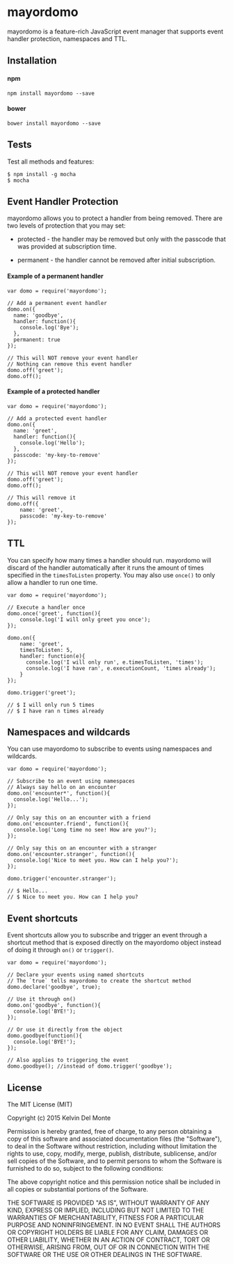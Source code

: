 # mayordomo

mayordomo is a feature-rich JavaScript event manager that supports event handler protection, namespaces and TTL.

## Installation

#### npm
    npm install mayordomo --save

#### bower
    bower install mayordomo --save

## Tests
Test all methods and features:

    $ npm install -g mocha
    $ mocha

## Event Handler Protection

mayordomo allows you to protect a handler from being removed. There are two levels of protection that you may set:

- protected - the handler may be removed but only with the passcode that was provided at subscription time.

- permanent - the handler cannot be removed after initial subscription.

#### Example of a permanent handler

    var domo = require('mayordomo');

    // Add a permanent event handler
    domo.on({
      name: 'goodbye',
      handler: function(){
        console.log('Bye');
      },
      permanent: true
    });

    // This will NOT remove your event handler
    // Nothing can remove this event handler
    domo.off('greet');
    domo.off();

#### Example of a protected handler

    var domo = require('mayordomo');

    // Add a protected event handler
    domo.on({
      name: 'greet',
      handler: function(){
        console.log('Hello');
      },
      passcode: 'my-key-to-remove'
    });

    // This will NOT remove your event handler
    domo.off('greet');
    domo.off();

    // This will remove it
    domo.off({
        name: 'greet',
        passcode: 'my-key-to-remove'
    });

## TTL

You can specify how many times a handler should run. mayordomo will discard of the handler automatically after it runs the amount of times specified in the `timesToListen` property. You may also use `once()` to only allow a handler to run one time.

    var domo = require('mayordomo');

    // Execute a handler once
    domo.once('greet', function(){
        console.log('I will only greet you once');
    });

    domo.on({
        name: 'greet',
        timesToListen: 5,
        handler: function(e){
          console.log('I will only run', e.timesToListen, 'times');
          console.log('I have ran', e.executionCount, 'times already');
        }
    });

    domo.trigger('greet');

    // $ I will only run 5 times
    // $ I have ran n times already

## Namespaces and wildcards

You can use mayordomo to subscribe to events using namespaces and wildcards.

    var domo = require('mayordomo');

    // Subscribe to an event using namespaces
    // Always say hello on an encounter
    domo.on('encounter*', function(){
      console.log('Hello...');
    });

    // Only say this on an encounter with a friend
    domo.on('encounter.friend', function(){
      console.log('Long time no see! How are you?');
    });

    // Only say this on an encounter with a stranger
    domo.on('encounter.stranger', function(){
      console.log('Nice to meet you. How can I help you?');
    });

    domo.trigger('encounter.stranger');

    // $ Hello...
    // $ Nice to meet you. How can I help you?

## Event shortcuts

Event shortcuts allow you to subscribe and trigger an event through a shortcut method that is exposed directly on the mayordomo object instead of doing it through `on()` or `trigger()`.

    var domo = require('mayordomo');

    // Declare your events using named shortcuts
    // The `true` tells mayordomo to create the shortcut method
    domo.declare('goodbye', true);

    // Use it through on()
    domo.on('goodbye', function(){
      console.log('BYE!');
    });

    // Or use it directly from the object
    domo.goodbye(function(){
      console.log('BYE!');
    });

    // Also applies to triggering the event
    domo.goodbye(); //instead of domo.trigger('goodbye');


## License

The MIT License (MIT)

Copyright (c) 2015 Kelvin Del Monte

Permission is hereby granted, free of charge, to any person obtaining a copy
of this software and associated documentation files (the "Software"), to deal
in the Software without restriction, including without limitation the rights
to use, copy, modify, merge, publish, distribute, sublicense, and/or sell
copies of the Software, and to permit persons to whom the Software is
furnished to do so, subject to the following conditions:

The above copyright notice and this permission notice shall be included in all
copies or substantial portions of the Software.

THE SOFTWARE IS PROVIDED "AS IS", WITHOUT WARRANTY OF ANY KIND, EXPRESS OR
IMPLIED, INCLUDING BUT NOT LIMITED TO THE WARRANTIES OF MERCHANTABILITY,
FITNESS FOR A PARTICULAR PURPOSE AND NONINFRINGEMENT. IN NO EVENT SHALL THE
AUTHORS OR COPYRIGHT HOLDERS BE LIABLE FOR ANY CLAIM, DAMAGES OR OTHER
LIABILITY, WHETHER IN AN ACTION OF CONTRACT, TORT OR OTHERWISE, ARISING FROM,
OUT OF OR IN CONNECTION WITH THE SOFTWARE OR THE USE OR OTHER DEALINGS IN THE
SOFTWARE.
